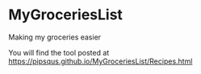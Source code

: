 # MyGroceriesList
Making my groceries easier

You will find the tool posted at https://pipsqus.github.io/MyGroceriesList/Recipes.html
